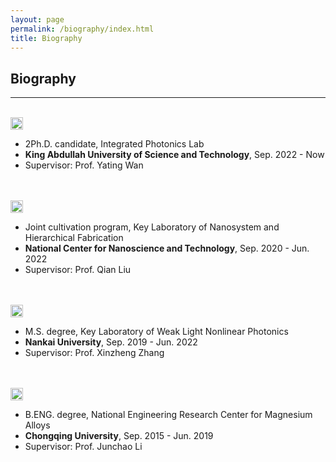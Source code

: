 ```yaml
---
layout: page
permalink: /biography/index.html
title: Biography
---
```


## Biography

---

<br>

<img src="https://albert-canite.github.io/images/KAUST.png" class="floatpic_l" width="20" height="20">

* 2Ph.D. candidate, Integrated Photonics Lab
* **King Abdullah University of Science and Technology**, Sep. 2022 - Now
* Supervisor: Prof. Yating Wan
  
<br>
<br>

<img src="https://albert-canite.github.io/images/cas.png" class="floatpic_l" width="20" height="20">

* Joint cultivation program, Key Laboratory of Nanosystem and Hierarchical Fabrication
* **National Center for Nanoscience and Technology**, Sep. 2020 - Jun. 2022
* Supervisor: Prof. Qian Liu

<br>
<br>

<img src="https://albert-canite.github.io/images/nankai.png" class="floatpic_l" width="20" height="20">

* M.S. degree, Key Laboratory of Weak Light Nonlinear Photonics
* **Nankai University**, Sep. 2019 - Jun. 2022
* Supervisor: Prof. Xinzheng Zhang

<br>
<br>

<img src="https://albert-canite.github.io/images/chongqing.png" class="floatpic_l" width="20" height="20">

* B.ENG. degree, National Engineering Research Center for Magnesium Alloys
* **Chongqing University**, Sep. 2015 - Jun. 2019
* Supervisor: Prof. Junchao Li

<br>
